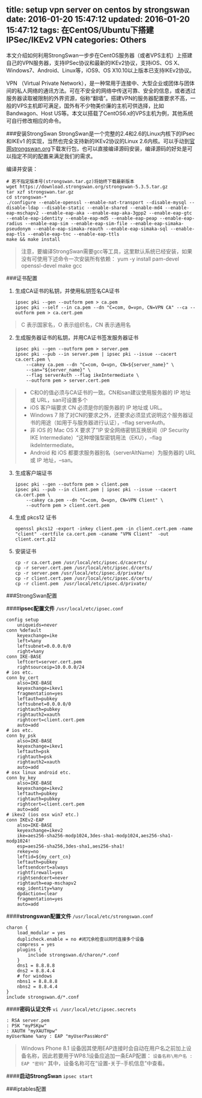 title: setup vpn server on centos by strongswan
date: 2016-01-20 15:47:12
updated: 2016-01-20 15:47:12
tags: 在CentOS/Ubuntu下搭建 IPSec/IKEv2 VPN
categories: Others
---

本文介绍如何利用StrongSwan一步步在CentOS服务器（或者VPS主机）上搭建自己的VPN服务器，支持IPSec协议和最新的IKEv2协议，支持iOS、OS X、Windows7、Android、Linux等，iOS9、OS X10.10以上版本已支持IKEv2协议。
<!-- more -->

VPN （Virtual Private Network），是一种常用于连接中、大型企业或团体与团体间的私人网络的通讯方法。可在不安全的网络中传送可靠、安全的信息，或者透过服务器读取被限制的外界资源，俗称“翻墙”。搭建VPN的服务器配置要求不高，一般的VPS主机即可满足，国外有不少物美价廉的主机可供选择，比如Bandwagon、Host US等。本文以搭载了CentOS6.x的VPS主机为例，其他系统可自行修改相应的命令。

###安装StrongSwan
StrongSwan是一个完整的2.4和2.6的Linux内核下的IPsec和IKEv1 的实现，当然也完全支持新的IKEv2协议的Linux 2.6内核。可以手动到[官网strongswan.org](https://www.strongswan.org)下载发行包，也可以直接编译源码安装，编译源码的好处是可以指定不同的配置来满足我们的需求。

编译并安装：

```
# 若不指定版本号(strongswan.tar.gz)将始终下载最新版本
wget https://download.strongswan.org/strongswan-5.3.5.tar.gz
tar xzf strongswan.tar.gz
cd strongswan-*
./configure --enable-openssl --enable-nat-transport --disable-mysql --disable-ldap --disable-static --enable-shared --enable-md4 --enable-eap-mschapv2 --enable-eap-aka --enable-eap-aka-3gpp2 --enable-eap-gtc --enable-eap-identity --enable-eap-md5 --enable-eap-peap --enable-eap-radius --enable-eap-sim --enable-eap-sim-file --enable-eap-simaka-pseudonym --enable-eap-simaka-reauth --enable-eap-simaka-sql --enable-eap-tls --enable-eap-tnc --enable-eap-ttls
make && make install
```
>注意，要编译StrongSwan需要gcc等工具，这里默认系统已经安装，如果没有可使用下述命令一次安装所有依赖：
>yum -y install pam-devel openssl-devel make gcc

###证书配置

1. 生成CA证书的私钥，并使用私钥签名CA证书

    ```
    ipsec pki --gen --outform pem > ca.pem
    ipsec pki --self --in ca.pem --dn "C=com, O=vpn, CN=VPN CA" --ca --outform pem > ca.cert.pem
    ```
>C 表示国家名，O 表示组织名，CN 表示通用名

2. 生成服务器证书的私钥，并用CA证书签发服务器证书

    ```
    ipsec pki --gen --outform pem > server.pem
    ipsec pki --pub --in server.pem | ipsec pki --issue --cacert ca.cert.pem \
        --cakey ca.pem --dn "C=com, O=vpn, CN=${server_name}" \
        --san="${server_name}" \
        --flag serverAuth --flag ikeIntermediate \
        --outform pem > server.cert.pem
    ```
>- C和O的值必须与CA证书的一致。CN和san建议使用服务器的 IP 地址或 URL，san可设置多个
>- iOS 客户端要求 CN 必须是你的服务器的 IP 地址或 URL。
>- Windows 7 除了对CN的要求之外，还要求必须显式说明这个服务器证书的用途（如用于与服务器进行认证），–flag serverAuth。
>- 非 iOS 的 Mac OS X 要求了”IP 安全网络密钥互换居间（IP Security IKE Intermediate）“这种增强型密钥用法（EKU），–flag ikdeIntermediate。
>- Android 和 iOS 都要求服务器别名（serverAltName）为服务器的 URL 或 IP 地址，–san。

3. 生成客户端证书

    ```
    ipsec pki --gen --outform pem > client.pem
    ipsec pki --pub --in client.pem | ipsec pki --issue --cacert ca.cert.pem \
        --cakey ca.pem --dn "C=com, O=vpn, CN=VPN Client" \
        --outform pem > client.cert.pem
    ```

4. 生成 pkcs12 证书

    ```
    openssl pkcs12 -export -inkey client.pem -in client.cert.pem -name "client" -certfile ca.cert.pem -caname "VPN Client"  -out client.cert.p12
    ```

5. 安装证书

    ```
    cp -r ca.cert.pem /usr/local/etc/ipsec.d/cacerts/
    cp -r server.cert.pem /usr/local/etc/ipsec.d/certs/
    cp -r server.pem /usr/local/etc/ipsec.d/private/
    cp -r client.cert.pem /usr/local/etc/ipsec.d/certs/
    cp -r client.pem  /usr/local/etc/ipsec.d/private/
    ```

###StrongSwan配置

####**ipsec配置文件**
```/usr/local/etc/ipsec.conf```
```
config setup
    uniqueids=never
conn %default
    keyexchange=ike
    left=%any
    leftsubnet=0.0.0.0/0
    right=%any
conn IKE-BASE
    leftcert=server.cert.pem
    rightsourceip=10.0.0.0/24
# ios etc.
conn by_cert
    also=IKE-BASE
    keyexchange=ikev1
    fragmentation=yes
    leftauth=pubkey
    leftsubnet=0.0.0.0/0
    rightauth=pubkey
    rightauth2=xauth
    rightcert=client.cert.pem
    auto=add
# ios etc.
conn by_psk
    also=IKE-BASE
    keyexchange=ikev1
    leftauth=psk
    rightauth=psk
    rightauth2=xauth
    auto=add
# osx linux android etc.
conn by_key
    also=IKE-BASE
    keyexchange=ikev2
    leftauth=pubkey
    rightauth=pubkey
    rightcert=client.cert.pem
    auto=add
# ikev2 (ios osx win7 etc.)
conn IKEv2-EAP
    also=IKE-BASE
    keyexchange=ikev2
    ike=aes256-sha256-modp1024,3des-sha1-modp1024,aes256-sha1-modp1024!
    esp=aes256-sha256,3des-sha1,aes256-sha1!
    rekey=no
    leftid=${my_cert_cn}
    leftauth=pubkey
    leftsendcert=always
    rightfirewall=yes
    rightsendcert=never
    rightauth=eap-mschapv2
    eap_identity=%any
    dpdaction=clear
    fragmentation=yes
    auto=add
```

####**strongswan配置文件**
```/usr/local/etc/strongswan.conf```
```
charon {
    load_modular = yes
    duplicheck.enable = no #闭冗余检查以同时连接多个设备
    compress = yes
    plugins {
        include strongswan.d/charon/*.conf
    }
    dns1 = 8.8.8.8
    dns2 = 8.8.4.4
    # for windows
    nbns1 = 8.8.8.8
    nbns2 = 8.8.4.4
}
include strongswan.d/*.conf
```

####**密码认证文件**
```vi /usr/local/etc/ipsec.secrets```
```
: RSA server.pem
: PSK "myPSKpw"
: XAUTH "myXAUTHpw"
myUserName %any : EAP "myUserPassWord"
```
>Windows Phone 8.1 设备因其使用EAP连接时会自动在用户名之前加上设备名称，因此若要用于WP8.1设备应追加一条EAP配置：
>```设备名称\用户名 : EAP "密码"```
>其中，设备名称可在“设置-关于-手机信息”中查看。

####**启动StrongSwan**
```ipsec start```


###iptables配置

